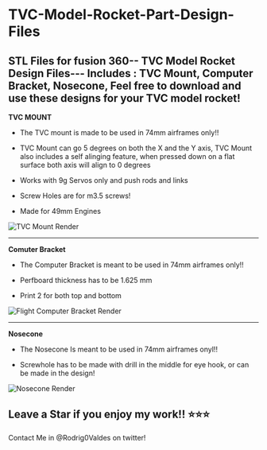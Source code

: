 # TVC-Model-Rocket-Part-Design-Files
STL Files for fusion 360-- TVC Model Rocket Design Files--- Includes : TVC Mount, Computer Bracket, Nosecone, 
Feel free to download and use these designs for your TVC model rocket!
--------------------------------------------------------------------------------------------------------------
**TVC MOUNT**

- The TVC mount is made to be used in 74mm airframes only!!

- TVC Mount can go 5 degrees on both the X and the Y axis, TVC Mount also includes a self alinging feature, when pressed down on a flat surface both axis will align to 0 degrees

- Works with 9g Servos only and push rods and links

- Screw Holes are for m3.5 screws!

- Made for 49mm Engines

![TVC Mount Render](https://user-images.githubusercontent.com/110515940/184067739-5f6a1ec0-3295-4fe7-8c9d-e6f4df8ecc63.png)

--------------------------------------------------------------------------------------------------------------

**Comuter Bracket** 

- The Computer Bracket is meant to be used in 74mm airframes only!!

- Perfboard thickness has to be 1.625 mm

- Print 2 for both top and bottom

![Flight Computer Bracket Render](https://user-images.githubusercontent.com/110515940/184067800-c70b0101-0cad-4aec-ae4c-f7f31fe85c98.png)

--------------------------------------------------------------------------------------------------------------

**Nosecone**

- The Nosecone Is meant to be used in 74mm airframes onyl!!

- Screwhole has to be made with drill in the middle for eye hook, or can be made in the design!

![Nosecone Render](https://user-images.githubusercontent.com/110515940/184067823-d128f088-7cbd-46a5-8095-8d33d9fae12f.png)

Leave a Star if you enjoy my work!! ⭐⭐⭐
-------------------------------------------------------------------------------------------------------------

Contact Me in @Rodrig0Valdes on twitter!
